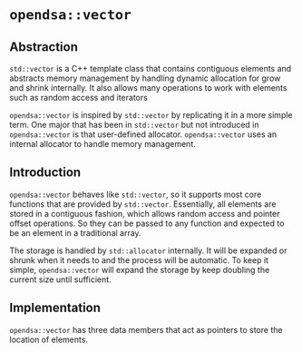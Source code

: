 # `opendsa::vector`

## Abstraction

`std::vector` is a C++ template class that contains contiguous elements and abstracts memory management by handling dynamic allocation for grow and shrink internally. It also allows many operations to work with elements such as random access and iterators

`opendsa::vector` is inspired by `std::vector` by replicating it in a more simple term. One major that has been in `std::vector` but not introduced in `opendsa::vector` is that user-defined allocator. `opendsa::vector` uses an internal allocator to handle memory management.

## Introduction

`opendsa::vector` behaves like `std::vector`, so it supports most core functions that are provided by `std::vector`. Essentially, all elements are stored in a contiguous fashion, which allows random access and pointer offset operations. So they can be passed to any function and expected to be an element in a traditional array.

The storage is handled by `std::allocator` internally. It will be expanded or shrunk when it needs to and the process will be automatic. To keep it simple, `opendsa::vector` will expand the storage by keep doubling the current size until sufficient.

## Implementation

`opendsa::vector` has three data members that act as pointers to store the location of elements.
